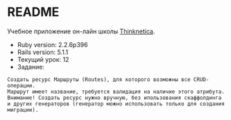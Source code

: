 # README
Учебное приложение он-лайн школы [Thinknetica](http://thinknetica.com).

* Ruby version:  2.2.6p396
* Rails version: 5.1.1
* Текущий урок:  12
* Задание:

```
Создать ресурс Маршруты (Routes), для которого возможны все CRUD-операции. 
Маршрут имеет название, требуется валидация на наличие этого атрибута. 
Внимание! Создать ресурс нужно вручную, без ипользования скаффолдинга и других генераторов (генератор можно использовать только для создания миграции).
```
